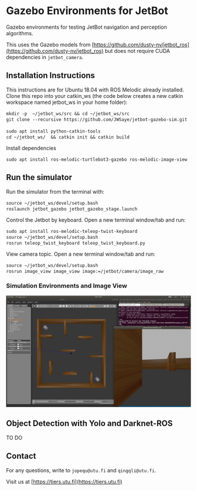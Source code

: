 # Gazebo Environments for JetBot

Gazebo environments for testing JetBot navigation and perception algorithms.

This uses the Gazebo models from [https://github.com/dusty-nv/jetbot_ros](https://github.com/dusty-nv/jetbot_ros) but does not require CUDA dependencies in `jetbot_camera`.

## Installation Instructions

This instructions are for Ubuntu 18.04 with ROS Melodic already installed.
Clone this repo into your catkin_ws (the code below creates a new catkin workspace named jetbot_ws in your home folder):

```
mkdir -p  ~/jetbot_ws/src && cd ~/jetbot_ws/src
git clone --recursive https://github.com/JWSaye/jetbot-gazebo-sim.git

sudo apt install python-catkin-tools
cd ~/jetbot_ws/  && catkin init && catkin build
```

Install dependencies
```
sudo apt install ros-melodic-turtlebot3-gazebo ros-melodic-image-view
```

## Run the simulator

Run the simulator from the terminal with:
```
source ~/jetbot_ws/devel/setup.bash
roslaunch jetbot_gazebo jetbot_gazebo_stage.launch
```

Control the Jetbot by keyboard. Open a new terminal window/tab and run:
```
sudo apt install ros-melodic-teleop-twist-keyboard
source ~/jetbot_ws/devel/setup.bash
rosrun teleop_twist_keyboard teleop_twist_keyboard.py
```

View camera topic. Open a new terminal window/tab and run:
```
source ~/jetbot_ws/devel/setup.bash
rosrun image_view image_view image:=/jetbot/camera/image_raw
```

### Simulation Environments and Image View

![avatar](./world/gazebo_sim_imageview.png)



## Object Detection with Yolo and Darknet-ROS

TO DO

## Contact

For any questions, write to `jopequ@utu.fi` and `qingqli@utu.fi`.

Visit us at [https://tiers.utu.fi](https://tiers.utu.fi)
